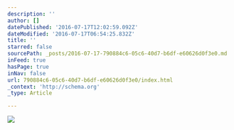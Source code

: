 ```yaml
---
description: ''
author: []
datePublished: '2016-07-17T12:02:59.092Z'
dateModified: '2016-07-17T06:54:25.832Z'
title: ''
starred: false
sourcePath: _posts/2016-07-17-790884c6-05c6-40d7-b6df-e60626d0f3e0.md
inFeed: true
hasPage: true
inNav: false
url: 790884c6-05c6-40d7-b6df-e60626d0f3e0/index.html
_context: 'http://schema.org'
_type: Article

---
```

![](https://the-grid-user-content.s3-us-west-2.amazonaws.com/e78a25a8-bcea-4c52-bf3e-859fefb19686.jpg)